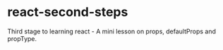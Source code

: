 # react-second-steps
Third stage to learning react - A mini lesson on props, defaultProps and propType.

